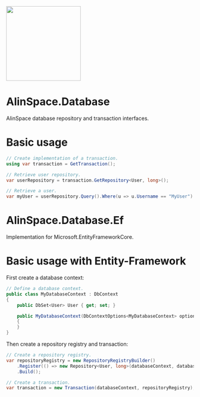 <img src="https://github.com/onixion/AlinSpace.Database/blob/main/Assets/Icon.png" width="200" height="200">

# AlinSpace.Database
AlinSpace database repository and transaction interfaces.

# Basic usage

```csharp
// Create implementation of a transaction.
using var transaction = GetTransaction();

// Retrieve user repository.
var userRepository = transaction.GetRepository<User, long>();

// Retrieve a user.
var myUser = userRepository.Query().Where(u => u.Username == "MyUser").First();
```

# AlinSpace.Database.Ef
Implementation for Microsoft.EntityFrameworkCore.

# Basic usage with Entity-Framework

First create a database context:

```csharp
// Define a database context.
public class MyDatabaseContext : DbContext
{
    public DbSet<User> User { get; set; }

    public MyDatabaseContext(DbContextOptions<MyDatabaseContext> options) : base(options)
    {
    }
}
```

Then create a repository registry and transaction:

```csharp
// Create a repository registry.
var repositoryRegistry = new RepositoryRegistryBuilder()
    .Register(() => new Repository<User, long>(databaseContext, databaseContext.User))
    .Build();

// Create a transaction.
var transaction = new Transaction(databaseContext, repositoryRegistry);
```
